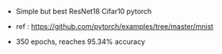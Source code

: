 * Simple but best ResNet18 Cifar10 pytorch

* ref : https://github.com/pytorch/examples/tree/master/mnist

* 350 epochs, reaches 95.34% accuracy
